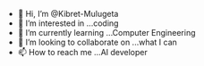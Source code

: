 - 👋 Hi, I’m @Kibret-Mulugeta
- 👀 I’m interested in ...coding
- 🌱 I’m currently learning ...Computer Engineering
- 💞️ I’m looking to collaborate on ...what I can
- 📫 How to reach me ...AI developer

<!---
Kibret-Mulugeta/Kibret-Mulugeta is a ✨ special ✨ repository because its `README.md` (this file) appears on your GitHub profile.
You can click the Preview link to take a look at your changes.
--->
